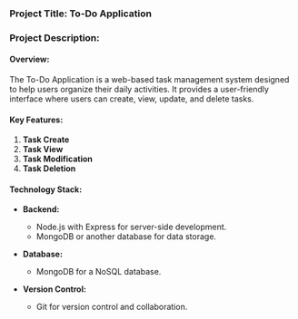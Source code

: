 
### Project Title: To-Do Application

### Project Description:

#### Overview:
The To-Do Application is a web-based task management system designed to help users organize their daily activities. It provides a user-friendly interface where users can create, view, update, and delete tasks.

#### Key Features:

1. **Task Create**
2. **Task View**
3. **Task Modification**
4. **Task Deletion**
   
#### Technology Stack:

- **Backend:**
  - Node.js with Express for server-side development.
  - MongoDB or another database for data storage.

- **Database:**
  - MongoDB for a NoSQL database.

- **Version Control:**
  - Git for version control and collaboration.

